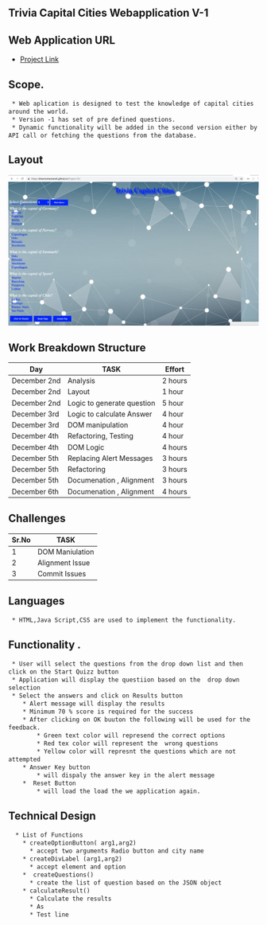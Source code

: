 ##  Trivia Capital Cities Webapplication V-1 
##  Web Application URL 
* [Project Link](https://khanmuhamamdt.github.io/Project-01/)
##  Scope.
     * Web aplication is designed to test the knowledge of capital cities around the world.
     * Version -1 has set of pre defined questions.
     * Dynamic functionality will be added in the second version either by API call or fetching the questions from the database.
##  Layout
![fish-logo](./Application.jpg)
## Work Breakdown Structure
Day         |   TASK          |    Effort
------------| -------------  | -------------
December 2nd| Analysis       |    2 hours
December 2nd| Layout         |    1 hour
December 2nd|Logic to generate question | 5 hour
December 3rd|Logic to calculate Answer | 4 hour
December 3rd|DOM manipulation | 4 hour
December 4th |Refactoring, Testing  | 4 hour
December 4th | DOM Logic |  4 hours
December 5th | Replacing Alert Messages|  3 hours
December 5th | Refactoring|  3 hours
December 5th | Documenation , Alignment| 3 hours
December 6th | Documenation , Alignment| 4 hours
## Challenges
 Sr.No          |   TASK         
------------| -------------  
  1   | DOM Maniulation       
  2 |  Alignment Issue     
  3 |  Commit Issues
## Languages 
     * HTML,Java Script,CSS are used to implement the functionality.
##  Functionality . 
     * User will select the questions from the drop down list and then click on the Start Quizz button
     * Application will display the questiion based on the  drop down selection
     * Select the answers and click on Results button
        * Alert message will display the results 
        * Minimum 70 % score is required for the success 
        * After clicking on OK buuton the following will be used for the feedback.
            * Green text color will represend the correct options 
            * Red tex color will represent the  wrong questions 
            * Yellow color will represnt the questions which are not attempted 
        * Answer Key button
            * will dispaly the answer key in the alert message 
        *  Reset Button 
            * will load the load the we application again.     
##   Technical Design
      * List of Functions
        * createOptionButton( arg1,arg2)
          * accept two arguments Radio button and city name
        * createDivLabel (arg1,arg2)
          * accept element and option
        *  createQuestions()
          * create the list of question based on the JSON object
        * calculateResult()
          * Calculate the results
          * As
          * Test line
          
 
